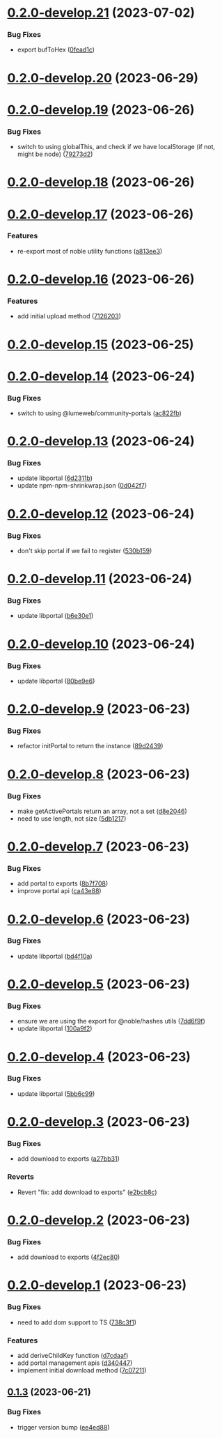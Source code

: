 # [0.2.0-develop.21](https://git.lumeweb.com/LumeWeb/libweb/compare/v0.2.0-develop.20...v0.2.0-develop.21) (2023-07-02)


### Bug Fixes

* export bufToHex ([0fead1c](https://git.lumeweb.com/LumeWeb/libweb/commit/0fead1c78628a049ff25b69cd586fb3d03b0e29e))

# [0.2.0-develop.20](https://git.lumeweb.com/LumeWeb/libweb/compare/v0.2.0-develop.19...v0.2.0-develop.20) (2023-06-29)

# [0.2.0-develop.19](https://git.lumeweb.com/LumeWeb/libweb/compare/v0.2.0-develop.18...v0.2.0-develop.19) (2023-06-26)


### Bug Fixes

* switch to using globalThis, and check if we have localStorage (if not, might be node) ([79273d2](https://git.lumeweb.com/LumeWeb/libweb/commit/79273d263b9f65dbe4faf369fa936e8d746d81d2))

# [0.2.0-develop.18](https://git.lumeweb.com/LumeWeb/libweb/compare/v0.2.0-develop.17...v0.2.0-develop.18) (2023-06-26)

# [0.2.0-develop.17](https://git.lumeweb.com/LumeWeb/libweb/compare/v0.2.0-develop.16...v0.2.0-develop.17) (2023-06-26)


### Features

* re-export most of noble utility functions ([a813ee3](https://git.lumeweb.com/LumeWeb/libweb/commit/a813ee35f359a6f019d53b3bad0d9585dcc0d23e))

# [0.2.0-develop.16](https://git.lumeweb.com/LumeWeb/libweb/compare/v0.2.0-develop.15...v0.2.0-develop.16) (2023-06-26)


### Features

* add initial upload method ([7126203](https://git.lumeweb.com/LumeWeb/libweb/commit/7126203cd3c97485de422e8759442a04074a8f64))

# [0.2.0-develop.15](https://git.lumeweb.com/LumeWeb/libweb/compare/v0.2.0-develop.14...v0.2.0-develop.15) (2023-06-25)

# [0.2.0-develop.14](https://git.lumeweb.com/LumeWeb/libweb/compare/v0.2.0-develop.13...v0.2.0-develop.14) (2023-06-24)


### Bug Fixes

* switch to using @lumeweb/community-portals ([ac822fb](https://git.lumeweb.com/LumeWeb/libweb/commit/ac822fb9390cfc863a959dc09269479d73a71b80))

# [0.2.0-develop.13](https://git.lumeweb.com/LumeWeb/libweb/compare/v0.2.0-develop.12...v0.2.0-develop.13) (2023-06-24)


### Bug Fixes

* update libportal ([6d2311b](https://git.lumeweb.com/LumeWeb/libweb/commit/6d2311b9dab8b04df3e468b5b9f3932b9b18d0c7))
* update npm-npm-shrinkwrap.json ([0d042f7](https://git.lumeweb.com/LumeWeb/libweb/commit/0d042f78673a61585683cdfc8518daa474da158e))

# [0.2.0-develop.12](https://git.lumeweb.com/LumeWeb/libweb/compare/v0.2.0-develop.11...v0.2.0-develop.12) (2023-06-24)


### Bug Fixes

* don't skip portal if we fail to register ([530b159](https://git.lumeweb.com/LumeWeb/libweb/commit/530b159c96b5426c7c5c891c8773f6e9afb03685))

# [0.2.0-develop.11](https://git.lumeweb.com/LumeWeb/libweb/compare/v0.2.0-develop.10...v0.2.0-develop.11) (2023-06-24)


### Bug Fixes

* update libportal ([b6e30e1](https://git.lumeweb.com/LumeWeb/libweb/commit/b6e30e164584dbd4fadd48a1362d3cbbeb04ece7))

# [0.2.0-develop.10](https://git.lumeweb.com/LumeWeb/libweb/compare/v0.2.0-develop.9...v0.2.0-develop.10) (2023-06-24)


### Bug Fixes

* update libportal ([80be9e6](https://git.lumeweb.com/LumeWeb/libweb/commit/80be9e64316782d6aeb4f9c3245352ca7b65907d))

# [0.2.0-develop.9](https://git.lumeweb.com/LumeWeb/libweb/compare/v0.2.0-develop.8...v0.2.0-develop.9) (2023-06-23)


### Bug Fixes

* refactor initPortal to return the instance ([89d2439](https://git.lumeweb.com/LumeWeb/libweb/commit/89d24393e5ec8c3d0846b00bec2912dd177e34a8))

# [0.2.0-develop.8](https://git.lumeweb.com/LumeWeb/libweb/compare/v0.2.0-develop.7...v0.2.0-develop.8) (2023-06-23)


### Bug Fixes

* make getActivePortals return an array, not a set ([d8e2046](https://git.lumeweb.com/LumeWeb/libweb/commit/d8e2046ebda8b428cfcd5470d63a9c09a6047819))
* need to use length, not size ([5db1217](https://git.lumeweb.com/LumeWeb/libweb/commit/5db121774ebf7c4eec4360a299cfb54991091747))

# [0.2.0-develop.7](https://git.lumeweb.com/LumeWeb/libweb/compare/v0.2.0-develop.6...v0.2.0-develop.7) (2023-06-23)


### Bug Fixes

* add portal to exports ([8b7f708](https://git.lumeweb.com/LumeWeb/libweb/commit/8b7f7082e3af84d8963ec535804b8816a1a396dc))
* improve portal api ([ca43e88](https://git.lumeweb.com/LumeWeb/libweb/commit/ca43e883006a58d92eec519925a007c0c82c55c6))

# [0.2.0-develop.6](https://git.lumeweb.com/LumeWeb/libweb/compare/v0.2.0-develop.5...v0.2.0-develop.6) (2023-06-23)


### Bug Fixes

* update libportal ([bd4f10a](https://git.lumeweb.com/LumeWeb/libweb/commit/bd4f10ad619b218f801fc5ce31be28adbf97e584))

# [0.2.0-develop.5](https://git.lumeweb.com/LumeWeb/libweb/compare/v0.2.0-develop.4...v0.2.0-develop.5) (2023-06-23)


### Bug Fixes

* ensure we are using the export for @noble/hashes utils ([7dd6f9f](https://git.lumeweb.com/LumeWeb/libweb/commit/7dd6f9f0b0524b86e851add7e825b9dd0ac3a7c8))
* update libportal ([100a9f2](https://git.lumeweb.com/LumeWeb/libweb/commit/100a9f2d6c75370ee909dd4fe6e574b19166d1f2))

# [0.2.0-develop.4](https://git.lumeweb.com/LumeWeb/libweb/compare/v0.2.0-develop.3...v0.2.0-develop.4) (2023-06-23)


### Bug Fixes

* update libportal ([5bb6c99](https://git.lumeweb.com/LumeWeb/libweb/commit/5bb6c99f4c16c13872886b259c27484e7d2c7fca))

# [0.2.0-develop.3](https://git.lumeweb.com/LumeWeb/libweb/compare/v0.2.0-develop.2...v0.2.0-develop.3) (2023-06-23)


### Bug Fixes

* add download to exports ([a27bb31](https://git.lumeweb.com/LumeWeb/libweb/commit/a27bb31336c41002780975edc0168ad70bc0a32a))


### Reverts

* Revert "fix: add download to exports" ([e2bcb8c](https://git.lumeweb.com/LumeWeb/libweb/commit/e2bcb8cf3d366f5f8dd27b3dfff7fb91de59e822))

# [0.2.0-develop.2](https://git.lumeweb.com/LumeWeb/libweb/compare/v0.2.0-develop.1...v0.2.0-develop.2) (2023-06-23)


### Bug Fixes

* add download to exports ([4f2ec80](https://git.lumeweb.com/LumeWeb/libweb/commit/4f2ec806e1c46b23aaf3269f75a9fe2958e233fc))

# [0.2.0-develop.1](https://git.lumeweb.com/LumeWeb/libweb/compare/v0.1.3...v0.2.0-develop.1) (2023-06-23)


### Bug Fixes

* need to add dom support to TS ([738c3f1](https://git.lumeweb.com/LumeWeb/libweb/commit/738c3f12cfb49456fbcdd433b3f4bd30daa031b7))


### Features

* add deriveChildKey function ([d7cdaaf](https://git.lumeweb.com/LumeWeb/libweb/commit/d7cdaaf316d4d26ed44860701376d18030030708))
* add portal management apis ([d340447](https://git.lumeweb.com/LumeWeb/libweb/commit/d340447aba098dbac6163bfbacca0429323e6e45))
* implement initial download method ([7c07211](https://git.lumeweb.com/LumeWeb/libweb/commit/7c07211356497ed36119d32943c46cb2e268b30f))

## [0.1.3](https://git.lumeweb.com/LumeWeb/libweb/compare/v0.1.2...v0.1.3) (2023-06-21)


### Bug Fixes

* trigger version bump ([ee4ed88](https://git.lumeweb.com/LumeWeb/libweb/commit/ee4ed88ea88fe9cb1715a82ea65dcc94e58504fa))
